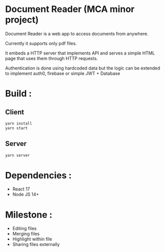 Document Reader (MCA minor project)
===============

Document Reader is a web app to access documents from anywhere.

Currently it supports only pdf files.

It embeds a HTTP server that implements API and serves a simple HTML page that uses them through HTTP requests.

Authentication is done using hardcoded data but the logic can be extended to implement auth0, firebase or simple JWT + Database

Build :
=======
Client
------
  ```sh
  yarn install
  yarn start
  ```

Server
------
  ```sh
  yarn server
  ```

Dependencies :
==============
* React 17
* Node JS 14+

Milestone :
==============
* Editing files
* Merging files
* Highlight within file
* Sharing files externally

